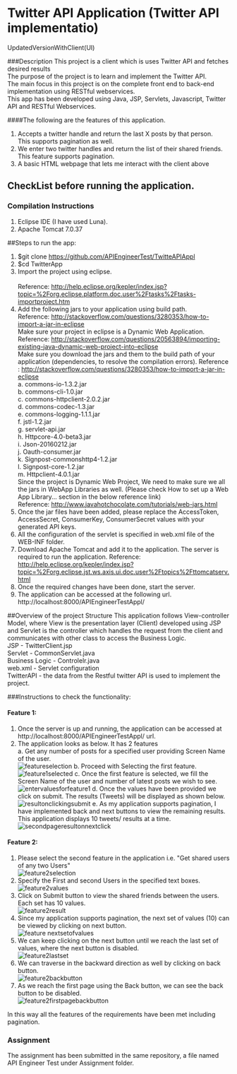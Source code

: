 # Twitter API Application (Twitter API implementatio)
UpdatedVersionWithClient(UI)

###Description
This project is a client which is uses Twitter API and fetches desired results <br>
The purpose of the project is to learn and implement the Twitter API. <br>
The main focus in this project is on the complete front end to back-end implementation using RESTful webservices.<br>
This app has been developed using Java, JSP, Servlets, Javascript, Twitter API and RESTful Webservices.<br>

####The following are the features of this application.<br>
1.	Accepts a twitter handle and return the last X posts by that person.<br>
This supports pagination as well.<br>
2.	We enter two twitter handles and return the list of their shared friends.<br>
This feature supports pagination.<br>
3.  A basic HTML webpage that lets me interact with the client above

## CheckList before running the application.
### Compilation Instructions
1. Eclipse IDE (I have used Luna).
2. Apache Tomcat 7.0.37

##Steps to run the app:
1.	$git clone https://github.com/APIEngineerTest/TwitteAPIAppl<br>
2.	$cd TwitterApp<br>
3.	Import the project using eclipse.<br>     
    Reference: http://help.eclipse.org/kepler/index.jsp?topic=%2Forg.eclipse.platform.doc.user%2Ftasks%2Ftasks-importproject.htm<br>
4.  Add the following jars to your application using build path.<br>
    Reference: http://stackoverflow.com/questions/3280353/how-to-import-a-jar-in-eclipse<br>
    Make sure your project in eclipse is a Dynamic Web Application.<br>
    Reference: http://stackoverflow.com/questions/20563894/importing-existing-java-dynamic-web-project-into-eclipse<br>
    Make sure you download the jars and them to the build path of your application (dependencies, to resolve the compilation errors).
    Reference : http://stackoverflow.com/questions/3280353/how-to-import-a-jar-in-eclipse<br>
    a.	commons-io-1.3.2.jar<br>
    b.  commons-cli-1.0.jar<br>
    c.  commons-httpclient-2.0.2.jar<br>
    d.  commons-codec-1.3.jar<br>
    e.  commons-logging-1.1.1.jar<br>
    f.  jstl-1.2.jar<br>
    g.  servlet-api.jar<br>
    h.	Httpcore-4.0-beta3.jar<br>
    i.	Json-20160212.jar<br>
    j.	Oauth-consumer.jar<br>
    k.	Signpost-commonshttp4-1.2.jar<br>
    l.	Signpost-core-1.2.jar<br>
    m.	Httpclient-4.0.1.jar<br>
    Since the project is Dynamic Web Project, We need to make sure we all the jars in WebApp Libraries as well. (Please check How to set up a Web App Library...
    section in the below reference link)<br>
    Reference: http://www.javahotchocolate.com/tutorials/web-jars.html <br>
5.	Once the jar files have been added, please replace the AccessToken, AccessSecret, ConsumerKey, ConsumerSecret values with your generated API keys.<br>
6.  All the configuration of the servlet is specified in web.xml file of the WEB-INF folder.
7.  Download Apache Tomcat and add it to the application. The server is required to run the application.
    Reference: http://help.eclipse.org/kepler/index.jsp?topic=%2Forg.eclipse.jst.ws.axis.ui.doc.user%2Ftopics%2Fttomcatserv.html
8.	Once the required changes have been done, start the server.
9.  The application can be accessed at the following url.<br>
    http://localhost:8000/APIEngineerTestAppl/
    
    
##Overview of the project Structure
This application follows View-controller Model, where View is the presentation layer (Client) developed using JSP and Servlet is the controller which handles the request from the client and communicates with other class to access the Business Logic.<br>
JSP - TwitterClient.jsp <br>
Servlet  - CommonServlet.java<br>
Business Logic - Controlelr.java<br>
web.xml - Servlet configuration<br>
TwitterAPI - the data from the Restful twitter API is used to implement the project.<br>

###Instructions to check the functionality:

#### Feature 1:

1. Once the server is up and running, the application can be accessed at http://localhost:8000/APIEngineerTestAppl/ url.<br>
2. The application looks as below. It has 2 features<br>
   a. Get any number of  posts for a specified user providing Screen Name of the user.<br>
![featureselection](https://cloud.githubusercontent.com/assets/18272509/17841590/f68ce8f2-67ce-11e6-8ceb-c30f23142184.png)
   b. Proceed with Selecting the first feature.<br>
![feature1selected](https://cloud.githubusercontent.com/assets/18272509/17841592/f8e13a90-67ce-11e6-8588-0bef5f50a80b.png)
   c. Once the first feature is selected, we fill the Screen Name of the user and number of latest posts we wish to see.<br>
![entervaluesforfeature1](https://cloud.githubusercontent.com/assets/18272509/17841593/fc34bfc8-67ce-11e6-8b33-326c5c8e1b4b.png)
   d. Once the values have been provided we click on submit. The results (Tweets) will be displayed as shown below.<br>
![resultonclickingsubmit](https://cloud.githubusercontent.com/assets/18272509/17841595/ffcee64a-67ce-11e6-8718-11f2d5a7312e.png)
   e. As my application supports pagination, I have implemented back and next buttons to view the remaining results. This application displays 10 tweets/ results at a time.<br>
![secondpageresultonnextclick](https://cloud.githubusercontent.com/assets/18272509/17841596/017db3c2-67cf-11e6-9f28-662a8bd63e92.png)

#### Feature 2:
1. Please select the second feature in the application i.e. "Get shared users of any two Users" <br>
![feature2selection](https://cloud.githubusercontent.com/assets/18272509/17841707/3769a9ae-67d0-11e6-850e-411495c524fb.png)
2. Specify the First and second Users in the specified text boxes.<br>
![feature2values](https://cloud.githubusercontent.com/assets/18272509/17841747/b87fceb0-67d0-11e6-8289-04143ba8214e.png)
3. Click on Submit button to view the shared friends between the users. Each set has 10 values.<br>
![feature2result](https://cloud.githubusercontent.com/assets/18272509/17841790/3f2fdf36-67d1-11e6-96eb-9be6ce69aedf.png)
4. Since my application supports pagination, the next set of values (10) can be viewed by clicking on next button.<br>
![feature nextsetofvalues](https://cloud.githubusercontent.com/assets/18272509/17841831/8acfb056-67d1-11e6-846c-91d26838a6ca.png)
5. We can keep clicking on the next button until we reach the last set of values, where the next button is disabled.<br>
![feature2lastset](https://cloud.githubusercontent.com/assets/18272509/17841861/ed881e22-67d1-11e6-9595-f2f1b271ee80.png)
7. We can traverse in the backward direction as well by clicking on back button.<br>
![feature2backbutton](https://cloud.githubusercontent.com/assets/18272509/17841893/331ad8ee-67d2-11e6-9524-9a8b3475750f.png)
8. As we reach the first page using the Back button, we can see the back button to be disabled. <br>
![feature2firstpagebackbutton](https://cloud.githubusercontent.com/assets/18272509/17841939/9905303c-67d2-11e6-8757-ab8425c05e47.png)

In this way all the features of the requirements have been met including pagination.<br>

### Assignment
The assignment has been submitted in the same repository, a file named API Engineer Test under Assignment folder. <br>


